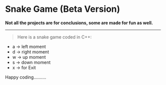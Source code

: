 # Snake Game (Beta Version)
**Not all the projects are for conclusions, some are made for fun as well.**

---
> Here is a snake game coded in C++:
* a -> left moment
* d -> right moment
* w -> up moment
* s -> down moment
* x -> for Exit

Happy coding..........
